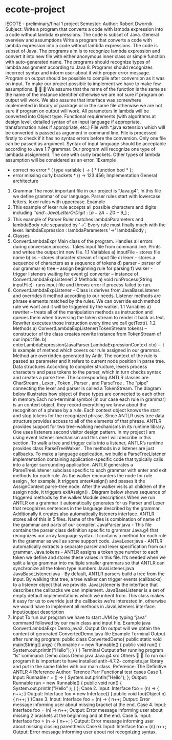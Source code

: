# ecote-project

lECOTE - preliminary/final 1 project
Semester:
Author: Robert Dwornik
Subject: Write a program that converts a code with lambda expression
into a code without lambda expressions. The code is subset of Java.
General overview and assumptions
Write a program that converts a code with lambda expression into a code without
lambda expressions. The code is subset of Java.
The programs aim is to recognize lambda expression and convert it into new file
with either anonymous inner class or simple function with auto-generated name.
The programs should recognize types of lambda assignment according to Java 8.
Programs should recognizes incorrect syntax and inform user about it with proper
error message.
Program on output should be possible to compile after conversion as it was on
input.
To make our project possible to implement we have to make few assumptions.



We assume that the name of the function is the same as the name of the
instance identifier otherwise we are not sure if program on output will
work.
We also assume that interface was somewhere implemented in library or
package or in the same file otherwise we are not sure if program on output
will work.
All parameters in lambda will be converted into Object type.
Functional requirements
(with algorithms at design level, detailed syntax of an input language if
appropriate, transformation rules if appropriate, etc.)
File with *.java extension which will be converted is passed as argument in
command line. File is processed firstly to check if it has no syntax errors before
the conversion. Only one file can be passed as argument.
Syntax of input language should be acceptable according to Java 1.7 grammar.
Our program will recognize one type of lambada assignment. The one with curly
brackets. Other types of lambda assumption will be considered as an error.
1Example
* correct no error *
( type variable ) -> { * function bod * };
* error missing curly brackets *
() -> 123.456;
Implementation
General architecture
1. Grammar
The most important file in our project is “Java.g4”. In this file we define grammar
of our language. Parser rules start with lowercase letters, lexer rules with
uppercase.
Example
1. This example of lexer rule accepts all possible characters and digits including
‘$’ and ‘_’.
JavaLetterOrDigit
: [a-zA-Z0-9$_]
;
2. This example of Parser Ruler matches lambdaParameters and lambdaBody
rule separated by ‘->’. Every rule must finally much with the lexer.
lambdaExpression
: lambdaParameters '->' lambdaBody
;
2. Classes
1. ConvertLambdaExpr
Main class of the program. Handles all errors during conversion process.
Takes input file from command line. Prints and writes the output int new file.
1.1 Variables
a) inputFile - stores file name
b) cs – stores character stream of input file
c) lexer – stores a sequence of characters as a sequence of tokens
d) parser – parser of our grammar
e) tree – assign beginning rule for parsing
f) walker - trigger listeners waiting for event
g) converter – instance of ConvertLambdaExpListener1.2 Methods
a) void runProcess(String inputFile)- runs input file and throws error
if process failed to run.
2. ConvertLambdaExpListener – Class is derives from JavaBaseListener
and overrides it method according to our needs. Listener methods are
phrase elements matched by the rules. We can override each method rule
we want and it will be triggered by the walker.
1.1 Variables
a) rewriter – treats all of the manipulation methods as instruction and
queues them when traversing the token stream to render it back as
text. Rewriter executes those instruction every time we call
getText().
1.2 Methods
a) ConvertLambdaExpListener(TokenStream tokens) – constructor of
the class creates rewrite instance from TokenStream of our input
file.
b) enterLambdaExpression(JavaParser.LambdaExpressionContext ctx) –
it is example of method which covers our rule assigned in our
grammar. Method are overridden generated by Antlr. The context of
the rule is passed as parameter and it refers to current node
position in parse tree.
Data structures
According to compiler structure, lexers process characters and pass tokens to the
parser, which in turn checks syntax and creates a parse tree. The corresponding
ANTLR classes are CharStream , Lexer , Token , Parser , and ParseTree . The
“pipe” connecting the lexer and parser is called a TokenStream. The diagram
below illustrates how object of these types are connected to each other in
memory.Each non-terminal symbol (in our case each rule in grammar) is an context
object, they record everything we know about the recognition of a phrase by a
rule. Each context object knows the start and stop tokens for the recognized
phrase. Since ANTLR uses tree data structure provides access to all of the
elements of that phrase.
ANTLR provides support for two tree-walking mechanisms in its runtime
library. One uses listeners second visitor design pattern. In my project I am using
event listener mechanism and this one I will describe in this section.
To walk a tree and trigger calls into a listener, ANTLR’s runtime provides class
ParseTreeWalker . The methods in a listener are just callbacks. To make a
language application, we build a ParseTreeListener implementation containing
application-specific code that typically calls into a larger surrounding application.
ANTLR generates a ParseTreeListener subclass specific to each grammar with
enter and exit methods for each rule. As the walker encounters the node for
rule assign , for example, it triggers enterAssign() and passes it the
AssignContext parse-tree node. After the walker visits all children of the assign
node, it triggers exitAssign() .
Diagram below shows sequence of triggered methods by the walker.Module descriptions
When we run ANTLR on a grammar it automatically generates for us Parser and
Lexer that recognizes sentences in the language described by the grammar.
Additionally it creates also automatically listeners interface. ANTLR stores all of
this in 5 files.
Name of the files is combination of name of the grammar and parts of our
compiler.
JavaParser.java - This file contains the parser class definition specific to
grammar Java.g4 that recognizes our array language syntax.
It contains a method for each rule in the grammar as well as some support
code.
JavaLexer.java - ANTLR automatically extracts a separate parser and lexer
specification from our grammar.
Java.tokens - ANTLR assigns a token type number to each token we define
and stores these values in this file. It’s needed when we split a large
grammar into multiple smaller grammars so that ANTLR can synchronize
all the token type numbers
JavaListener.java JavaBaseListener.java - By default, ANTLR parsers build a
tree from the input. By walking that tree, a tree walker can trigger events
(callbacks) to a listener object that we provide. JavaListener is the interface
that describes the callbacks we can implement. JavaBaseListener is a set
of empty default implementations which we inherit from. This class makes it easy
for us to override just the callbacks we’re interested in, otherwise we would have
to implement all methods in JavaListeners interface.
Input/output description
1. Input
To run our program we have to start JVM by typing “java” command followed by
our main class and input file.
Example
java ConvertLambdaExpr Demo.java2. Output
On output will we obtain the content of generated ConvertedDemo.java file
Example
Terminal Output after running program:
public class ConvertedDemo{
public static void main(String[] args) {
Runnable r = new Runnable() {
public void run() {
System.out.println("Hello"); }
}
}
Terminal Output after running program “ls” command:
Demo.class Demo.java Java.g4 src
Others


To run our program it is important to have installed antlr-4.7.2-
complete.jar library and put in the same folder with our main class.
Reference:
The Definitive ANTLR 4 Reference Author: Terence Parr
Functional test cases
Case 1.
Input:
Runnable r = () -> {
System.out.println("Hello");
};
Output:
Runnable run = new Runnable() {
public void run() {
System.out.println("Hello" ); }
};
Case 2.
Input:
Interface foo = (n) -> {
n++;
}
Output:
Interface foo = new Interface() {
public void foo(Object n){
n++;
}
}Case 3.
Input:
Interface foo = (n) -> {
n++;
Output:
Error message informing user about missing bracket at the end.
Case 4.
Input:
Interface foo = (n) ->
n++;
Output:
Error message informing user about missing 2 brackets at the beginning
and at the end.
Case 5.
Input:
Interface foo = (n -> {
n++;
}
Output:
Error message informing user about missing closing parenthesis
Case 6.
Input:
Interface foo = (n) n++;
Output:
Error message informing user about not recognizing syntax.
